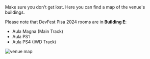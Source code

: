 Make sure you don't get lost. Here you can find a map of the venue's buildings.

Please note that DevFest Pisa 2024 rooms are in **Building E**:

* Aula Magna (Main Track)
* Aula PS1
* Aula PS4 (IWD Track)

<!-- TODO Update map graphics -->
![venue map](/images/posts/venuemap.jpg)
